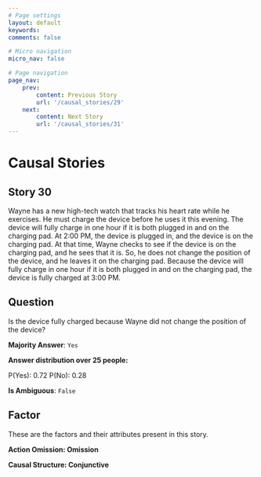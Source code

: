 ```yaml
---
# Page settings
layout: default
keywords:
comments: false

# Micro navigation
micro_nav: false

# Page navigation
page_nav:
    prev:
        content: Previous Story
        url: '/causal_stories/29'
    next:
        content: Next Story
        url: '/causal_stories/31'
---
```

# Causal Stories

## Story 30

<div class='text-hightlight'>
Wayne has a new high-tech watch that tracks his heart rate while he exercises. He must charge the device before he uses it this evening. The device will fully charge in one hour if it is both plugged in and on the charging pad. At 2:00 PM, the device is plugged in, and the device is on the charging pad. At that time, Wayne checks to see if the device is on the charging pad, and he sees that it is. So, he does not change the position of the device, and he leaves it on the charging pad. Because the device will fully charge in one hour if it is both plugged in and on the charging pad, the device is fully charged at 3:00 PM.
</div>

## Question

<p>
<div class='text-hightlight'>Is the device fully charged because Wayne did not change the position of the device?</div>
</p>

**Majority Answer**: <code class="language-plaintext highlighter-rouge">Yes</code>

**Answer distribution over 25 people:**

<div class="container">
<div class="row">
<div class="col-md-7">
    <div class="slider-container">
        <div class="slider">
            <div class="slider-value" id="sliderValue"></div>
        </div>
        <div class="slider-labels">
            <span id="yesLabel">P(Yes): 0.72</span>
            <span id="noLabel">P(No): 0.28</span>
        </div>
    </div>
</div>
</div>
</div>

**Is Ambiguous**:  <code class="language-plaintext highlighter-rouge">False</code> <!-- False -->

## Factor

These are the factors and their attributes present in this story.


<div class="callout callout--info">
    <p><strong>Action Omission: Omission</strong></p>
</div>

<div class="callout callout--info">
    <p><strong>Causal Structure: Conjunctive</strong></p>
</div>

